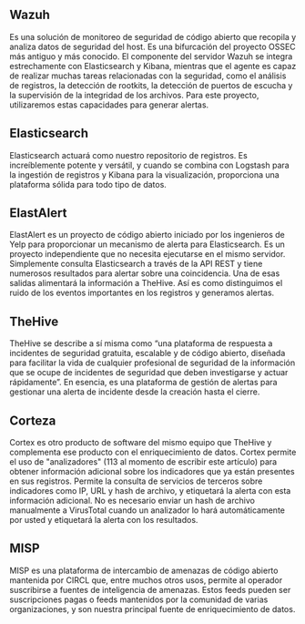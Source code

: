 ## Wazuh

Es una solución de monitoreo de seguridad de código abierto que recopila y analiza datos de seguridad del host. Es una bifurcación del proyecto OSSEC más antiguo y más conocido.
El componente del servidor Wazuh se integra estrechamente con Elasticsearch y Kibana, mientras que el agente es capaz de realizar muchas tareas relacionadas con la seguridad, como el análisis de registros, la detección de rootkits, la detección de puertos de escucha y la supervisión de la integridad de los archivos. Para este proyecto, utilizaremos estas capacidades para generar alertas.

## Elasticsearch

Elasticsearch actuará como nuestro repositorio de registros. Es increíblemente potente y versátil, y cuando se combina con Logstash para la ingestión de registros y Kibana para la visualización, proporciona una plataforma sólida para todo tipo de datos.

## ElastAlert

ElastAlert es un proyecto de código abierto iniciado por los ingenieros de Yelp para proporcionar un mecanismo de alerta para Elasticsearch. Es un proyecto independiente que no necesita ejecutarse en el mismo servidor. Simplemente consulta Elasticsearch a través de la API REST y tiene numerosos resultados para alertar sobre una coincidencia. Una de esas salidas alimentará la información a TheHive. Así es como distinguimos el ruido de los eventos importantes en los registros y generamos alertas.

## TheHive

TheHive se describe a sí misma como “una plataforma de respuesta a incidentes de seguridad gratuita, escalable y de código abierto, diseñada para facilitar la vida de cualquier profesional de seguridad de la información que se ocupe de incidentes de seguridad que deben investigarse y actuar rápidamente”.
En esencia, es una plataforma de gestión de alertas para gestionar una alerta de incidente desde la creación hasta el cierre.

## Corteza

Cortex es otro producto de software del mismo equipo que TheHive y complementa ese producto con el enriquecimiento de datos. Cortex permite el uso de "analizadores" (113 al momento de escribir este artículo) para obtener información adicional sobre los indicadores que ya están presentes en sus registros. Permite la consulta de servicios de terceros sobre indicadores como IP, URL y hash de archivo, y etiquetará la alerta con esta información adicional. No es necesario enviar un hash de archivo manualmente a VirusTotal cuando un analizador lo hará automáticamente por usted y etiquetará la alerta con los resultados.

## MISP

MISP es una plataforma de intercambio de amenazas de código abierto mantenida por CIRCL que, entre muchos otros usos, permite al operador suscribirse a fuentes de inteligencia de amenazas. Estos feeds pueden ser suscripciones pagas o feeds mantenidos por la comunidad de varias organizaciones, y son nuestra principal fuente de enriquecimiento de datos.
